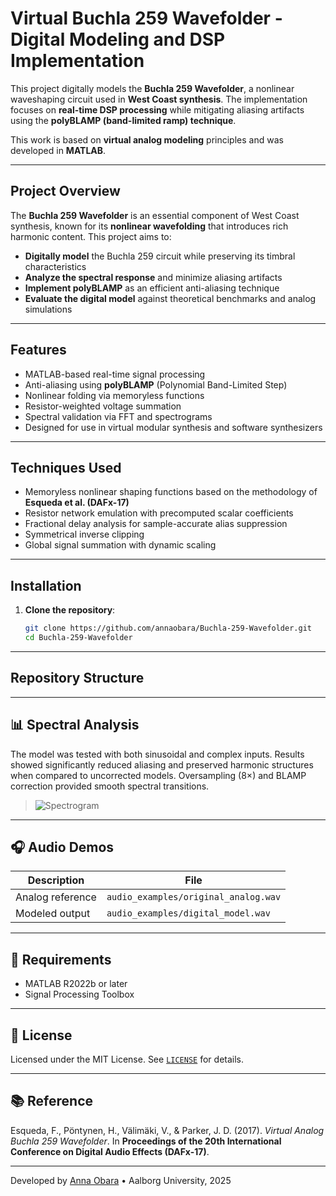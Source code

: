 # Virtual Buchla 259 Wavefolder - Digital Modeling and DSP Implementation  

This project digitally models the **Buchla 259 Wavefolder**, a nonlinear waveshaping circuit used in **West Coast synthesis**. The implementation focuses on **real-time DSP processing** while mitigating aliasing artifacts using the **polyBLAMP (band-limited ramp) technique**.  

This work is based on **virtual analog modeling** principles and was developed in **MATLAB**.  

---

## Project Overview  

The **Buchla 259 Wavefolder** is an essential component of West Coast synthesis, known for its **nonlinear wavefolding** that introduces rich harmonic content. This project aims to:  

- **Digitally model** the Buchla 259 circuit while preserving its timbral characteristics  
- **Analyze the spectral response** and minimize aliasing artifacts  
- **Implement polyBLAMP** as an efficient anti-aliasing technique  
- **Evaluate the digital model** against theoretical benchmarks and analog simulations

---

## Features  
- MATLAB-based real-time signal processing
- Anti-aliasing using **polyBLAMP** (Polynomial Band-Limited Step)
- Nonlinear folding via memoryless functions
- Resistor-weighted voltage summation
- Spectral validation via FFT and spectrograms
- Designed for use in virtual modular synthesis and software synthesizers

---

## Techniques Used

- Memoryless nonlinear shaping functions based on the methodology of **Esqueda et al. (DAFx-17)**
- Resistor network emulation with precomputed scalar coefficients
- Fractional delay analysis for sample-accurate alias suppression
- Symmetrical inverse clipping
- Global signal summation with dynamic scaling

---

## Installation
1. **Clone the repository**:  
   ```bash
   git clone https://github.com/annaobara/Buchla-259-Wavefolder.git
   cd Buchla-259-Wavefolder

---

## Repository Structure

---

## 📊 Spectral Analysis

The model was tested with both sinusoidal and complex inputs. Results showed significantly reduced aliasing and preserved harmonic structures when compared to uncorrected models. Oversampling (8×) and BLAMP correction provided smooth spectral transitions.

> ![Spectrogram](plots/spectrogram.png)

---

## 🎧 Audio Demos

| Description         | File                           |
|---------------------|--------------------------------|
| Analog reference     | `audio_examples/original_analog.wav` |
| Modeled output       | `audio_examples/digital_model.wav`   |

---

## 🔧 Requirements

- MATLAB R2022b or later  
- Signal Processing Toolbox  

---

## 📄 License

Licensed under the MIT License. See [`LICENSE`](LICENSE) for details.

---

## 📚 Reference

Esqueda, F., Pöntynen, H., Välimäki, V., & Parker, J. D. (2017). *Virtual Analog Buchla 259 Wavefolder*. In **Proceedings of the 20th International Conference on Digital Audio Effects (DAFx-17)**.

---

Developed by [Anna Obara](https://github.com/annaobara) • Aalborg University, 2025

 
